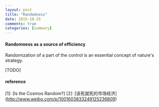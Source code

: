 ```yaml
---
layout: post
title: "Randomness"
date: 2015-10-25
comments: true
categories: [summary]
---
```

#### Randomness as a source of efficiency
Randomization of a part of the control is an essential concept of nature's strategy.

[TODO]

#### reference
[1]: [Is the Cosmos Random?] 
[2]: [该死就死的市场经济] (http://www.weibo.com/p/1001603833249125236809)